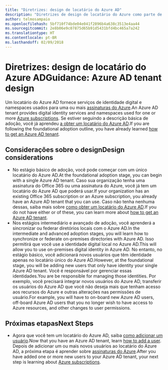 ```yaml
---
title: "Diretrizes: design de locatário do Azure AD"
description: "Diretrizes de design de locatário do Azure como parte de uma estratégia básica de adoção da nuvem"
author: telmosampaio
ms.openlocfilehash: 5bf710f74bde04e041f2896b4a638c3513e4aa44
ms.sourcegitcommit: 2e8b06e9c07875d65b91d5431bfd4bc465a7a242
ms.translationtype: HT
ms.contentlocale: pt-BR
ms.lasthandoff: 02/09/2018
---
```

# <a name="guidance-azure-ad-tenant-design"></a><span data-ttu-id="8ef63-103">Diretrizes: design de locatário do Azure AD</span><span class="sxs-lookup"><span data-stu-id="8ef63-103">Guidance: Azure AD tenant design</span></span>

<span data-ttu-id="8ef63-104">Um locatário do Azure AD fornece serviços de identidade digital e namespaces usados para uma ou mais [assinaturas do Azure](subscription-explainer.md).</span><span class="sxs-lookup"><span data-stu-id="8ef63-104">An Azure AD tenant provides digital identity services and namespaces used for one or more [Azure subscriptions](subscription-explainer.md).</span></span> <span data-ttu-id="8ef63-105">Se estiver seguindo a descrição básica de adoção, você já aprendeu [a obter um locatário do Azure AD][how-to-get-aad-tenant].</span><span class="sxs-lookup"><span data-stu-id="8ef63-105">If you are following the foundational adoption outline, you have already learned [how to get an Azure AD tenant][how-to-get-aad-tenant].</span></span> 

## <a name="design-considerations"></a><span data-ttu-id="8ef63-106">Considerações sobre o design</span><span class="sxs-lookup"><span data-stu-id="8ef63-106">Design considerations</span></span>

- <span data-ttu-id="8ef63-107">No estágio básico de adoção, você pode começar com um único locatário do Azure AD.</span><span class="sxs-lookup"><span data-stu-id="8ef63-107">At the foundational adoption stage, you can begin with a single Azure AD tenant.</span></span> <span data-ttu-id="8ef63-108">Caso sua organização tenha uma assinatura do Office 365 ou uma assinatura do Azure, você já tem um locatário do Azure AD que poderá usar.</span><span class="sxs-lookup"><span data-stu-id="8ef63-108">If your organization has an existing Office 365 subscription or an Azure subscription, you already have an Azure AD tenant that you can use.</span></span> <span data-ttu-id="8ef63-109">Caso não tenha nenhuma dessas, saiba mais sobre [como obter um locatário do Azure AD][how-to-get-aad-tenant].</span><span class="sxs-lookup"><span data-stu-id="8ef63-109">If you do not have either or of these, you can learn more about [how to get an Azure AD tenant][how-to-get-aad-tenant].</span></span> 
- <span data-ttu-id="8ef63-110">Nos estágios intermediário e avançado de adoção, você aprenderá a sincronizar ou federar diretórios locais com o Azure AD.</span><span class="sxs-lookup"><span data-stu-id="8ef63-110">In the intermediate and advanced adoption stages, you will learn how to synchronize or federate on-premises directories with Azure AD.</span></span> <span data-ttu-id="8ef63-111">Isso permitirá que você use a identidade digital local no Azure AD.</span><span class="sxs-lookup"><span data-stu-id="8ef63-111">This will allow you to use on-premises digital identity in Azure AD.</span></span> <span data-ttu-id="8ef63-112">No entanto, no estágio básico, você adicionará novos usuários que têm identidade apenas no locatário único do Azure AD.</span><span class="sxs-lookup"><span data-stu-id="8ef63-112">However, at the foundational stage, you will be adding new users that only have identity your single Azure AD tenant.</span></span> <span data-ttu-id="8ef63-113">Você é responsável por gerenciar essas identidades.</span><span class="sxs-lookup"><span data-stu-id="8ef63-113">You are be responsible for managing those identities.</span></span> <span data-ttu-id="8ef63-114">Por exemplo, você precisará integrar novos usuários do Azure AD, transferir os usuários do Azure AD que você não deseja mais que tenham acesso aos recursos do Azure e outras alterações nas permissões de usuário.</span><span class="sxs-lookup"><span data-stu-id="8ef63-114">For example, you will have to on-board new Azure AD users, off-board Azure AD users that you no longer wish to have access to Azure resources, and other changes to user permissions.</span></span>

## <a name="next-steps"></a><span data-ttu-id="8ef63-115">Próximas etapas</span><span class="sxs-lookup"><span data-stu-id="8ef63-115">Next Steps</span></span>

* <span data-ttu-id="8ef63-116">Agora que você tem um locatário do Azure AD, saiba [como adicionar um usuário][azure-ad-add-user].</span><span class="sxs-lookup"><span data-stu-id="8ef63-116">Now that you have an Azure AD tenant, learn [how to add a user][azure-ad-add-user].</span></span> <span data-ttu-id="8ef63-117">Depois de adicionar um ou mais novos usuários ao locatário do Azure AD, a próxima etapa é aprender sobre [assinaturas do Azure](subscription-explainer.md).</span><span class="sxs-lookup"><span data-stu-id="8ef63-117">After you have added one or more new users to your Azure AD tenant, your next step is learning about [Azure subscriptions](subscription-explainer.md).</span></span>

<!-- Links -->

[azure-ad-add-user]: /azure/active-directory/add-users-azure-active-directory?toc=/azure/architecture/cloud-adoption-guide/toc.json
[docs-manage-azure-ad]: /azure/active-directory/active-directory-administer?toc=/azure/architecture/cloud-adoption-guide/toc.json
[docs-tenant]: /azure/active-directory/develop/active-directory-howto-tenant?toc=/azure/architecture/cloud-adoption-guide/toc.json
[docs-associate-subscription]: /azure/active-directory/active-directory-how-subscriptions-associated-directory?toc=/azure/architecture/cloud-adoption-guide/toc.json
[how-to-get-aad-tenant]: /azure/active-directory/develop/active-directory-howto-tenant?toc=/azure/architecture/cloud-adoption-guide/toc.json
